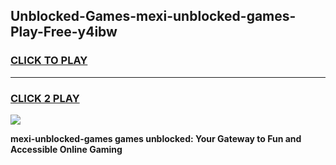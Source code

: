 
## Unblocked-Games-mexi-unblocked-games-Play-Free-y4ibw
<h3>
<a href="https://premium76.site?title=mexi-unblocked-games&ref=19M">CLICK TO PLAY</a></h3>
<hr>

<h3>
<a href="https://premium76.site?title=mexi-unblocked-games&ref=19M">CLICK 2 PLAY</a>
  
</h3>

<a href="https://premium76.site?title=mexi-unblocked-games&ref=19M"><img src="https://clearcache.store/games.png"></a>


**mexi-unblocked-games games unblocked: Your Gateway to Fun and Accessible Online Gaming**
